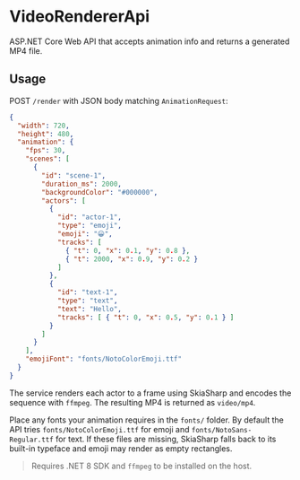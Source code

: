 # VideoRendererApi

ASP.NET Core Web API that accepts animation info and returns a generated MP4 file.

## Usage

POST `/render` with JSON body matching `AnimationRequest`:

```json
{
  "width": 720,
  "height": 480,
  "animation": {
    "fps": 30,
    "scenes": [
      {
        "id": "scene-1",
        "duration_ms": 2000,
        "backgroundColor": "#000000",
        "actors": [
          {
            "id": "actor-1",
            "type": "emoji",
            "emoji": "😀",
            "tracks": [
              { "t": 0, "x": 0.1, "y": 0.8 },
              { "t": 2000, "x": 0.9, "y": 0.2 }
            ]
          },
          {
            "id": "text-1",
            "type": "text",
            "text": "Hello",
            "tracks": [ { "t": 0, "x": 0.5, "y": 0.1 } ]
          }
        ]
      }
    ],
    "emojiFont": "fonts/NotoColorEmoji.ttf"
  }
}
```

The service renders each actor to a frame using SkiaSharp and encodes the sequence with `ffmpeg`. The resulting MP4 is returned as `video/mp4`.

Place any fonts your animation requires in the `fonts/` folder. By default the API tries `fonts/NotoColorEmoji.ttf` for emoji and `fonts/NotoSans-Regular.ttf` for text. If these files are missing, SkiaSharp falls back to its built-in typeface and emoji may render as empty rectangles.

> Requires .NET 8 SDK and `ffmpeg` to be installed on the host.

